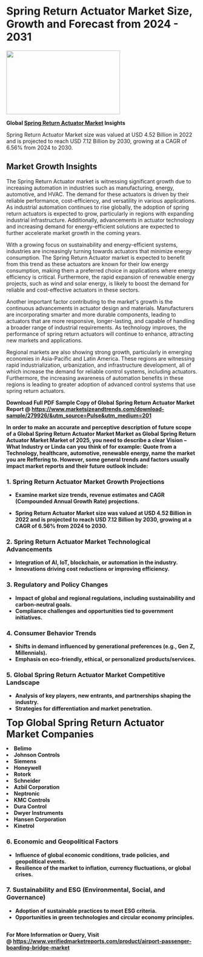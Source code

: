 <H1>Spring Return Actuator Market Size, Growth and Forecast from 2024 - 2031</H1><img class="aligncenter size-medium wp-image-584254" src="https://thirdeyenews.in/wp-content/uploads/2024/09/Global-Market-Research-300x168.jpeg" alt="" width="300" height="168" /><p><strong>Global&nbsp;<a href="https://www.marketsizeandtrends.com/download-sample/279926/&amp;utm_source=Pulse&amp;utm_medium=201">Spring Return Actuator Market</a> Insights</strong></p><p>Spring Return Actuator Market size was valued at USD 4.52 Billion in 2022 and is projected to reach USD 7.12 Billion by 2030, growing at a CAGR of 6.56% from 2024 to 2030.</p><p><h2>Market Growth Insights</h2> <p>The Spring Return Actuator market is witnessing significant growth due to increasing automation in industries such as manufacturing, energy, automotive, and HVAC. The demand for these actuators is driven by their reliable performance, cost-efficiency, and versatility in various applications. As industrial automation continues to rise globally, the adoption of spring return actuators is expected to grow, particularly in regions with expanding industrial infrastructure. Additionally, advancements in actuator technology and increasing demand for energy-efficient solutions are expected to further accelerate market growth in the coming years.</p> <p><strong></strong></p> <p>With a growing focus on sustainability and energy-efficient systems, industries are increasingly turning towards actuators that minimize energy consumption. The Spring Return Actuator market is expected to benefit from this trend as these actuators are known for their low energy consumption, making them a preferred choice in applications where energy efficiency is critical. Furthermore, the rapid expansion of renewable energy projects, such as wind and solar energy, is likely to boost the demand for reliable and cost-effective actuators in these sectors.</p> <p>Another important factor contributing to the market's growth is the continuous advancements in actuator design and materials. Manufacturers are incorporating smarter and more durable components, leading to actuators that are more responsive, longer-lasting, and capable of handling a broader range of industrial requirements. As technology improves, the performance of spring return actuators will continue to enhance, attracting new markets and applications.</p> <p>Regional markets are also showing strong growth, particularly in emerging economies in Asia-Pacific and Latin America. These regions are witnessing rapid industrialization, urbanization, and infrastructure development, all of which increase the demand for reliable control systems, including actuators. Furthermore, the increasing awareness of automation benefits in these regions is leading to greater adoption of advanced control systems that use spring return actuators.</p> <p><strong></p><p><span class=""><strong>Download Full PDF Sample Copy of Global Spring Return Actuator Market Report</strong> @ <a href="https://www.marketsizeandtrends.com/download-sample/279926/&amp;utm_source=Pulse&amp;utm_medium=201" target="_blank">https://www.marketsizeandtrends.com/download-sample/279926/&amp;utm_source=Pulse&amp;utm_medium=201</a></span></p><p>In order to make an accurate and perceptive description of future scope of a Global&nbsp;Spring Return Actuator Market Market as Global&nbsp;Spring Return Actuator Market Market of 2025, you need to describe a clear Vision &ndash; What Industry or Linda can you think of for example: Quote from a Technology, healthcare, automotive, renewable energy, name the market you are Reffering to. However, some general trends and factors usually impact market reports and their future outlook include:</p><h3>1.&nbsp;<strong>Spring Return Actuator Market Growth Projections</strong></h3><ul><li>Examine market size trends, revenue estimates and CAGR (Compounded Annual Growth Rate) projections.</li><li><p>Spring Return Actuator Market size was valued at USD 4.52 Billion in 2022 and is projected to reach USD 7.12 Billion by 2030, growing at a CAGR of 6.56% from 2024 to 2030.</p></li></ul><h3>2.&nbsp;<strong>Spring Return Actuator Market Technological Advancements</strong></h3><ul><li>Integration of AI, IoT, blockchain, or automation in the industry.</li><li>Innovations driving cost reductions or improving efficiency.</li></ul><h3>3.&nbsp;<strong>Regulatory and Policy Changes</strong></h3><ul><li>Impact of global and regional regulations, including sustainability and carbon-neutral goals.</li><li>Compliance challenges and opportunities tied to government initiatives.</li></ul><h3>4.&nbsp;<strong>Consumer Behavior Trends</strong></h3><ul><li>Shifts in demand influenced by generational preferences (e.g., Gen Z, Millennials).</li><li>Emphasis on eco-friendly, ethical, or personalized products/services.</li></ul><h3>5.&nbsp;<strong>Global Spring Return Actuator Market Competitive Landscape</strong></h3><ul><li>Analysis of key players, new entrants, and partnerships shaping the industry.</li><li>Strategies for differentiation and market penetration.</li></ul><p data-pm-slice="1 1 []"><span style="color: inherit; font-family: inherit; font-size: 25px;">Top Global Spring Return Actuator Market Companies</span></p><div class="" data-test-id=""><p><li>Belimo</li><li> Johnson Controls</li><li> Siemens</li><li> Honeywell</li><li> Rotork</li><li> Schneider</li><li> Azbil Corporation</li><li> Neptronic</li><li> KMC Controls</li><li> Dura Control</li><li> Dwyer Instruments</li><li> Hansen Corporation</li><li> Kinetrol</li></p></div><h3>6.&nbsp;<strong>Economic and Geopolitical Factors</strong></h3><ul><li>Influence of global economic conditions, trade policies, and geopolitical events.</li><li>Resilience of the market to inflation, currency fluctuations, or global crises.</li></ul><h3>7.&nbsp;<strong>Sustainability and ESG (Environmental, Social, and Governance)</strong></h3><ul><li>Adoption of sustainable practices to meet ESG criteria.</li><li>Opportunities in green technologies and circular economy principles.</li></ul><h2><strong style="font-size: 14px;">For More Information or Query, Visit @&nbsp;</strong><a style="background-color: #ffffff; font-size: 14px;" href="https://www.marketsizeandtrends.com/report/spring-return-actuator-market/" target="_blank">https://www.verifiedmarketreports.com/product/airport-passenger-boarding-bridge-market</a></h2>